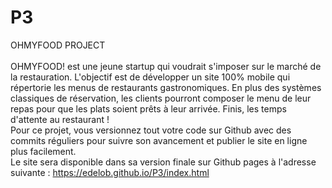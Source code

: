 # P3
OHMYFOOD PROJECT<br><br>
OHMYFOOD! est une jeune startup qui voudrait s'imposer sur le marché de la restauration. L'objectif est de développer un site 100% mobile qui répertorie les menus de restaurants gastronomiques. En plus des systèmes classiques de réservation, les clients pourront composer le menu de leur repas pour que les plats soient prêts à leur arrivée. Finis, les temps d'attente au restaurant !<br>
Pour ce projet, vous versionnez tout votre code sur Github avec des commits réguliers pour suivre son avancement et publier le site en ligne plus facilement.<br>
Le site sera disponible dans sa version finale sur Github pages à l'adresse suivante : https://edelob.github.io/P3/index.html
